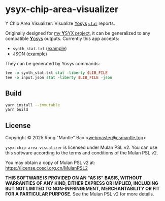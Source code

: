 # ysyx-chip-area-visualizer

Y Chip Area Visualizer: Visualize [Yosys](https://github.com/YosysHQ/yosys) [`stat`](https://yosyshq.readthedocs.io/projects/yosys/en/stable/cmd/stat.html) reports.

Originally designed for [my **Y**SYX project](https://github.com/CSharperMantle/ics2023), it can be generalized to any compatible [**Y**osys](https://github.com/YosysHQ/yosys) outputs. Currently this app accepts:

* `synth_stat.txt` ([example](/assets/synth_stat.txt))
* JSON ([example](/assets/input.json))

They can be generated by Yosys commands:

```tcl
tee -o synth_stat.txt stat -liberty $LIB_FILE
tee -o input.json stat -liberty $LIB_FILE -json
```

## Build

```sh
yarn install --immutable
yarn build
```

## License

Copyright &copy; 2025 Rong "Mantle" Bao <<webmaster@csmantle.top>>

`ysyx-chip-area-visualizer` is licensed under Mulan PSL v2. You can use this software according to the terms and conditions of the Mulan PSL v2.

You may obtain a copy of Mulan PSL v2 at: <https://license.coscl.org.cn/MulanPSL2>

**THIS SOFTWARE IS PROVIDED ON AN "AS IS" BASIS, WITHOUT WARRANTIES OF ANY KIND, EITHER EXPRESS OR IMPLIED, INCLUDING BUT NOT LIMITED TO NON-INFRINGEMENT, MERCHANTABILITY OR FIT FOR A PARTICULAR PURPOSE.** See the Mulan PSL v2 for more details.
